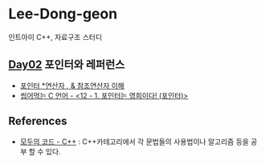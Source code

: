 # Lee-Dong-geon
인트아이 C++, 자료구조 스터디

## [Day02](https://github.com/inti-study-cpp-ds/Lee-Dong-geon/tree/main/Day02) 포인터와 레퍼런스
* [포인터 \*연산자 , & 참조연산자 이해](https://studyingych.tistory.com/14)
* [씹어먹는 C 언어 - <12 - 1. 포인터는 영희이다! (포인터)>](https://modoocode.com/23)

## References
* [모두의 코드 - C++](https://modoocode.com/134) : C++카테고리에서 각 문법들의 사용법이나 알고리즘 등을 공부 할 수 있다.
